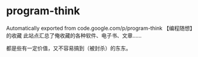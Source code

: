 # program-think
Automatically exported from code.google.com/p/program-think
【编程随想】的收藏
此站点汇总了俺收藏的各种软件、电子书、文章......

都是些有一定价值，又不容易搞到（被封杀）的东东。
